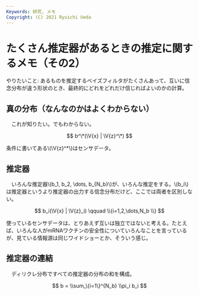 ```yaml
---
Keywords: 研究, メモ
Copyright: (C) 2021 Ryuichi Ueda
---
```


# たくさん推定器があるときの推定に関するメモ（その2）

やりたいこと: あるものを推定するベイズフィルタがたくさんあって、互いに信念分布が違う形状のとき、最終的にどれをどれだけ信じればよいのかの計算。

$$
	\newcommand{\V}[1]{\boldsymbol{#1}}
$$

## 真の分布（なんなのかはよくわからない）

　これが知りたい。でもわからない。

$$
	b^\*(\V{x} | \V{z}^\*)
$$

条件に書いてある\\(\V{z}^\*\\)はセンサデータ。

## 推定器

　いろんな推定器\\(b_1, b_2, \dots, b_{N_b}\\)が、いろんな推定をする。\\(b_i\\)は推定器というより推定器の出力する信念分布だけど、ここでは両者を区別しない。

$$
	b_i(\V{x} | \V{z}_i)  \qquad \\{i=1,2,\dots,N_b \\}
$$

使っているセンサデータは、とりあえず互いは独立ではないと考える。たとえば、いろんな人がmRNAワクチンの安全性についていろんなことを言っているが、見ている情報源は同じワイドショーとか、そういう感じ。

## 推定器の連結

　ディリクレ分布ですべての推定器の分布の和を構成。

$$
	b = \\sum_\{i=1\}^{N_b} \\pi_i b_i 
$$
